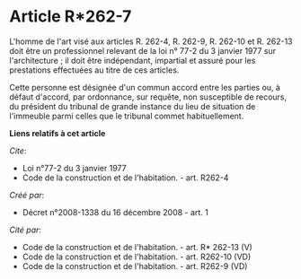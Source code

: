 # Article R*262-7

L'homme de l'art visé aux articles R. 262-4, R. 262-9, R. 262-10 et R. 262-13 doit être un professionnel relevant de la loi
n° 77-2 du 3 janvier 1977 sur l'architecture ; il doit être indépendant, impartial et assuré pour les prestations effectuées
au titre de ces articles. 

Cette personne est désignée d'un commun accord entre les parties ou, à défaut d'accord, par ordonnance, sur requête, non
susceptible de recours, du président du tribunal de grande instance du lieu de situation de l'immeuble parmi celles que le
tribunal commet habituellement.

**Liens relatifs à cet article**

_Cite_:

  - Loi n°77-2 du 3 janvier 1977
  - Code de la construction et de l'habitation. - art. R262-4

_Créé par_:

  - Décret n°2008-1338 du 16 décembre 2008 - art. 1

_Cité par_:

  - Code de la construction et de l'habitation. - art. R* 262-13 (V)
  - Code de la construction et de l'habitation. - art. R262-10 (VD)
  - Code de la construction et de l'habitation. - art. R262-9 (VD)
